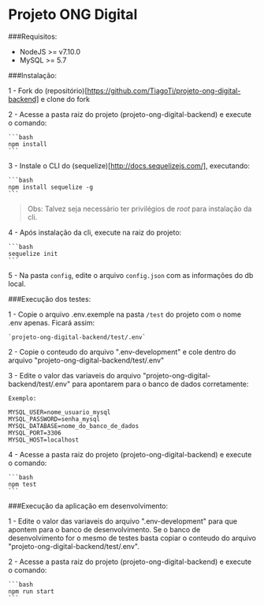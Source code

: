 # Projeto ONG Digital

###Requisitos:

- NodeJS >= v7.10.0
- MySQL >= 5.7

###Instalação:

1 - Fork do (repositório)[https://github.com/TiagoTi/projeto-ong-digital-backend] e clone do fork

2 - Acesse a pasta raiz do projeto (projeto-ong-digital-backend) e execute o comando:
	
	```bash
	npm install
	```
3 - Instale o CLI do (sequelize)[http://docs.sequelizejs.com/], executando: 
	
	```bash
	npm install sequelize -g
	```
>	Obs: Talvez seja necessário ter privilégios de *root* para instalação da cli.

4 - Após instalação da cli, execute na raiz do projeto:
	
	```bash
	sequelize init
	```

5 - Na pasta `config`, edite o arquivo `config.json` com as informações do db local.

###Execução dos testes:

1 - Copie o arquivo .env.exemple na pasta `/test` do projeto com o nome .env apenas. Ficará assim:

	`projeto-ong-digital-backend/test/.env`

2 - Copie o conteudo do arquivo ".env-development" e cole dentro do arquivo "projeto-ong-digital-backend/test/.env"

3 - Edite o valor das variaveis do arquivo "projeto-ong-digital-backend/test/.env" para apontarem para o banco de dados corretamente:

	Exemplo:

	MYSQL_USER=nome_usuario_mysql
	MYSQL_PASSWORD=senha_mysql
	MYSQL_DATABASE=nome_do_banco_de_dados
	MYSQL_PORT=3306
	MYSQL_HOST=localhost

4 - Acesse a pasta raiz do projeto (projeto-ong-digital-backend) e execute o comando:

	```bash
	npm test
	```

###Execução da aplicação em desenvolvimento:

1 - Edite o valor das variaveis do arquivo ".env-development" para que apontem para o banco de desenvolvimento. Se o banco de desenvolvimento for o mesmo de testes basta copiar o conteudo do arquivo "projeto-ong-digital-backend/test/.env". 


2 - Acesse a pasta raiz do projeto (projeto-ong-digital-backend) e execute o comando:

	```bash
	npm run start
	```



